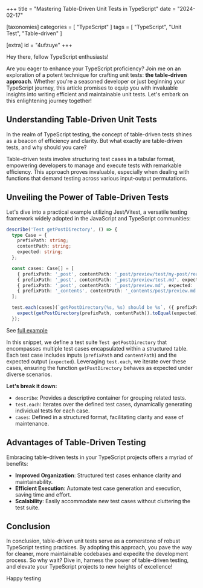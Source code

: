 +++
title = "Mastering Table-Driven Unit Tests in TypeScript"
date = "2024-02-17"

[taxonomies]
categories = [ "TypeScript" ]
tags = [ "TypeScript", "Unit Test", "Table-driven" ]

[extra]
id = "4ufzuye"
+++

Hey there, fellow TypeScript enthusiasts!

Are you eager to enhance your TypeScript proficiency? Join me on an exploration of a potent technique for crafting unit tests: **the table-driven approach**. Whether you're a seasoned developer or just beginning your TypeScript journey, this article promises to equip you with invaluable insights into writing efficient and maintainable unit tests. Let's embark on this enlightening journey together!

## Understanding Table-Driven Unit Tests

In the realm of TypeScript testing, the concept of table-driven tests shines as a beacon of efficiency and clarity. But what exactly are table-driven tests, and why should you care?

Table-driven tests involve structuring test cases in a tabular format, empowering developers to manage and execute tests with remarkable efficiency. This approach proves invaluable, especially when dealing with functions that demand testing across various input-output permutations.

## Unveiling the Power of Table-Driven Tests
Let's dive into a practical example utilizing Jest/Vitest, a versatile testing framework widely adopted in the JavaScript and TypeScript communities:

```typescript
describe('Test getPostDirectory', () => {
  type Case = {
    prefixPath: string;
    contentPath: string;
    expected: string;
  };

  const cases: Case[] = [
    { prefixPath: '_post', contentPath: '_post/preview/test/my-post/readme.md', expected: 'preview/test/my-post' },
    { prefixPath: '_post', contentPath: '_post/preview/test.md', expected: 'preview' },
    { prefixPath: '_post', contentPath: '_post/preview.md', expected: '' },
    { prefixPath: '_contents', contentPath: '_contents/post/preview.md', expected: 'post' },
  ];

  test.each(cases)(`getPostDirectory(%s, %s) should be %s`, ({ prefixPath, contentPath, expected }) => {
    expect(getPostDirectory(prefixPath, contentPath)).toEqual(expected);
  });
```

See [full example](https://github.com/mildronize/mt-astro-template/pull/2/files#diff-5d8bf088f3b546b8e580b6be694243cf704ff9b744db044c20123d730bc68638R34-R50)

In this snippet, we define a test suite `Test getPostDirectory` that encompasses multiple test cases encapsulated within a structured table. Each test case includes inputs (`prefixPath` and `contentPath`) and the expected output (`expected`). Leveraging `test.each`, we iterate over these cases, ensuring the function `getPostDirectory` behaves as expected under diverse scenarios.

**Let's break it down:**

- `describe`: Provides a descriptive container for grouping related tests.
- `test.each`: Iterates over the defined test cases, dynamically generating individual tests for each case.
- `cases`: Defined in a structured format, facilitating clarity and ease of maintenance.

## Advantages of Table-Driven Testing
Embracing table-driven tests in your TypeScript projects offers a myriad of benefits:

- **Improved Organization**: Structured test cases enhance clarity and maintainability.
- **Efficient Execution**: Automate test case generation and execution, saving time and effort.
- **Scalability**: Easily accommodate new test cases without cluttering the test suite.

## Conclusion
In conclusion, table-driven unit tests serve as a cornerstone of robust TypeScript testing practices. By adopting this approach, you pave the way for cleaner, more maintainable codebases and expedite the development process. So why wait? Dive in, harness the power of table-driven testing, and elevate your TypeScript projects to new heights of excellence!

Happy testing

